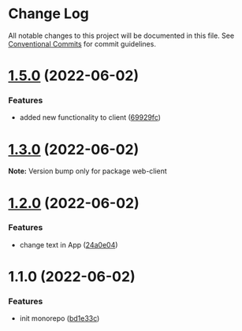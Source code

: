 # Change Log

All notable changes to this project will be documented in this file.
See [Conventional Commits](https://conventionalcommits.org) for commit guidelines.

# [1.5.0](https://github.com/VitaliiKalinbet/lerna-monorepo/compare/v1.4.0...v1.5.0) (2022-06-02)


### Features

* added new functionality to client ([69929fc](https://github.com/VitaliiKalinbet/lerna-monorepo/commit/69929fc8ef37d5c5cf25a05cd525a272982aa666))





# [1.3.0](https://github.com/VitaliiKalinbet/lerna-monorepo/compare/v1.2.0...v1.3.0) (2022-06-02)

**Note:** Version bump only for package web-client





# [1.2.0](https://github.com/VitaliiKalinbet/lerna-monorepo/compare/v1.1.0...v1.2.0) (2022-06-02)


### Features

* change text in App ([24a0e04](https://github.com/VitaliiKalinbet/lerna-monorepo/commit/24a0e04356902f4ef747cc6b2e69b0141479cb0c))





# 1.1.0 (2022-06-02)


### Features

* init monorepo ([bd1e33c](https://github.com/VitaliiKalinbet/lerna-monorepo/commit/bd1e33cd8ec0713e12c87279ad9590a0cdbb65b7))
